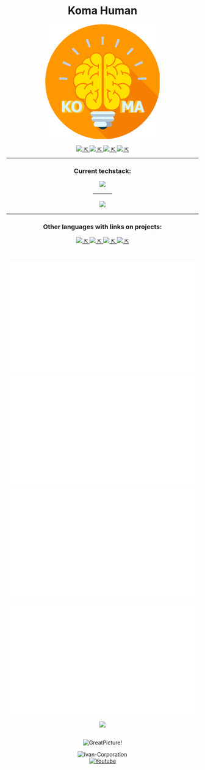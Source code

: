 <h1 align="center">Koma Human</h1>

<p align="center">
  <img height="300" width="300" src="./profile.png"/>
</p>


<p align="center">





  <a href=https://www.linkedin.com/in/ivan-komarchev-313960237>
  <img src="https://skillicons.dev/icons?i=linkedin" />
⇱
</a>
  <a href=https://stackoverflow.com/users/14512234/komarcorporation >
  <img src="https://skillicons.dev/icons?i=stackoverflow" />
⇱
</a>
  <a href=https://gitlab.com/Ivan-Corporation>
<img src="https://skillicons.dev/icons?i=gitlab" />
⇱
</a> 
  <a href=https://twitter.com/CorporationKoma>
<img src="https://skillicons.dev/icons?i=twitter" />
⇱
</a> 
</p>

<hr>
<h3 align="center">Current techstack:</h3>


<p align="center">



  <a href="">
    <img src="https://skillicons.dev/icons?i=js,ts,html,css" />
  </a>

 
 <br>
________
<br><br>
  <a href="">
    <img src="https://skillicons.dev/icons?i=react,nextjs,redux,styledcomponents,mui" />
  </a>
  <br>


</p>







<hr>
<h3 align="center">Other languages with links on projects:</h3>

<p align="center">

  <a href=https://github.com/Ivan-Corporation/Kamulet_Roguelike>
  <img src="https://skillicons.dev/icons?i=rust" />
⇱
</a>
  <a href=https://github.com/Ivan-Corporation/KomaQuiz-AndroidGame>
  <img src="https://skillicons.dev/icons?i=java" />
⇱
</a>
  <a href=https://github.com/Ivan-Corporation/ReactPython_BookApp>
<img src="https://skillicons.dev/icons?i=py" />
⇱
</a> 
  <a href=https://twitter.com/CorporationKoma>
<img src="https://skillicons.dev/icons?i=arduino" />
⇱
</a> 
</p>


<br>


<div align="center">

![](https://raw.githubusercontent.com/Ivan-Corporation/advanced-metrics/master/generated/overview.svg#gh-dark-mode-only)
![](https://raw.githubusercontent.com/Ivan-Corporation/advanced-metrics/master/generated/overview.svg#gh-light-mode-only)
![](https://raw.githubusercontent.com/Ivan-Corporation/advanced-metrics/master/generated/languages.svg#gh-dark-mode-only)
![](https://raw.githubusercontent.com/Ivan-Corporation/advanced-metrics/master/generated/languages.svg#gh-light-mode-only)
  
  
  <img align="center" src="https://github-readme-streak-stats.herokuapp.com/?user=Ivan-Corporation&theme=radical&hide_border=true"/>
  </div>

<br/>

<p align="center">

   <img width="300px" alt="GreatPicture!" src="https://www.codewars.com/users/Ivan-Corporation/badges/large"/> 
 </p>

<p align="center"><img src="https://komarev.com/ghpvc/?username=Ivan-Corporation" alt="Ivan-Corporation"/><br/>
  <a href="https://www.youtube.com/channel/UCWj8NJUnyji2xHHThU1TTsw" target="_blank"><img src="https://img.shields.io/youtube/channel/subscribers/UCWj8NJUnyji2xHHThU1TTsw?color=FF514E&label=Youtube&logo=youtube&logoColor=FF514E&style=flat-square" alt="Youtube"></a>
  









